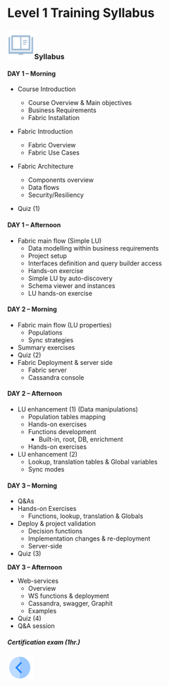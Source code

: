 # Level 1 Training  Syllabus

### ![](/academy/00_Training_Level_1/images/syllabus.png)Syllabus

#### **DAY 1 – Morning**

- Course Introduction
  - Course Overview & Main objectives
  - Business Requirements
  - Fabric Installation

- Fabric Introduction
  - Fabric Overview
  - Fabric Use Cases

- Fabric Architecture
  - Components overview
  - Data flows
  - Security/Resiliency
- Quiz (1)

#### **DAY 1 – Afternoon**

- Fabric main flow (Simple LU)
  - Data modelling within business requirements
  - Project setup
  - Interfaces definition and query builder access
  - Hands-on exercise
  - Simple LU by auto-discovery
  - Schema viewer and instances
  - LU hands-on exercise

#### **DAY 2 – Morning**

- Fabric main flow (LU properties)
  - Populations
  - Sync strategies
-  Summary exercises
- Quiz (2)
- Fabric Deployment & server side
  - Fabric server
  - Cassandra console

#### **DAY 2 – Afternoon**

- LU enhancement (1) (Data manipulations)
  - Population tables mapping
  - Hands-on exercises
  - Functions development
    - Built-in, root, DB, enrichment
  - Hands-on exercises
- LU enhancement (2)
  - Lookup, translation tables & Global variables
  - Sync modes

#### **DAY 3 – Morning**

- Q&As
- Hands-on Exercises
  -  Functions, lookup, translation & Globals
- Deploy & project validation
  - Decision functions
  - Implementation changes & re-deployment
  - Server-side
- Quiz (3)

**DAY 3 – Afternoon**

- Web-services
  - Overview 
  - WS functions & deployment
  - Cassandra, swagger, Graphit
  - Examples 
- Quiz (4)
- Q&A session

##### Certification exam (1hr.)


[<img align="left" width="60" height="54" src="/articles/images/Previous.png">](/academy/Training_Level_1/00_Level_1_materials/00_Course_Overview.md)
